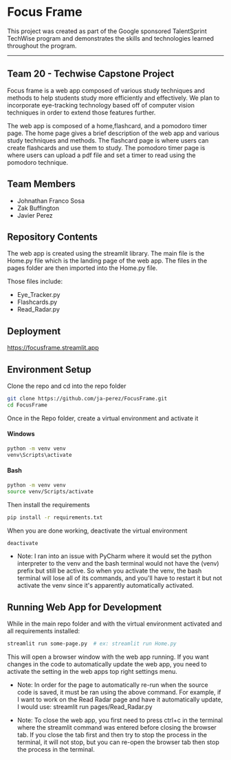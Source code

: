 # Focus Frame
This project was created as part of the Google sponsored TalentSprint TechWise program and demonstrates
the skills and technologies learned throughout the program.

***

## Team 20 - Techwise Capstone Project

Focus frame is a web app composed of various study techniques and methods to help students study more efficiently and
effectively. We plan to incorporate eye-tracking technology based off of computer vision techniques in order to extend
those features further.

The web app is composed of a home,flashcard, and a pomodoro timer page.
The home page gives a brief description of the web app and various study techniques and
methods. The flashcard page is where users can create flashcards and use them to study. The pomodoro timer page is
where users can upload a pdf file and set a timer to read using the pomodoro technique.

## Team Members

- Johnathan Franco Sosa
- Zak Buffington
- Javier Perez

## Repository Contents

The web app is created using the streamlit library. The main file is the Home.py file which is the landing page of the
web app. The files in the pages folder are then imported into the Home.py file.

Those files include:
- Eye_Tracker.py
- Flashcards.py
- Read_Radar.py

## Deployment

https://focusframe.streamlit.app

## Environment Setup

Clone the repo and cd into the repo folder

```bash
git clone https://github.com/ja-perez/FocusFrame.git
cd FocusFrame 
```

Once in the Repo folder, create a virtual environment and activate it

#### Windows

```bash
python -m venv venv
venv\Scripts\activate
```

#### Bash

```bash
python -m venv venv
source venv/Scripts/activate
```

Then install the requirements

```bash
pip install -r requirements.txt
```

When you are done working, deactivate the virtual environment

```bash
deactivate
```

* Note: I ran into an issue with PyCharm where it would set the python interpreter to the venv and the bash terminal
  would not have the (venv) prefix but still be active. So when you activate the venv, the bash terminal will lose all
  of its commands, and you'll have to restart it but not activate the venv since it's apparently automatically
  activated.

## Running Web App for Development

While in the main repo folder and with the virtual environment activated and all requirements installed:

```bash
streamlit run some-page.py  # ex: streamlit run Home.py
```

This will open a browser window with the web app running. If you want changes in the code to automatically
update the web app, you need to activate the setting in the web apps top right settings menu.

* Note: In order for the page to automatically re-run when the source code is saved, it must be ran using the above
  command. For example, if I want to work on the Read Radar page and have it automatically update, I would use:
  streamlit run pages/Read_Radar.py


* Note: To close the web app, you first need to press ctrl+c in the terminal where the streamlit command was entered
  before closing the browser tab. If you close the tab first and then try to stop the process in the terminal, it will
  not stop, but you can re-open the browser tab then stop the process in the terminal.

